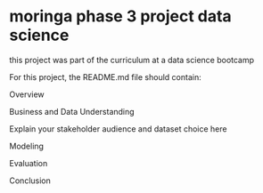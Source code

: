 # moringa phase 3 project data science
 this project was part of the curriculum at a data science bootcamp

For this project, the README.md file should contain:

Overview

Business and Data Understanding

Explain your stakeholder audience and dataset choice here

Modeling

Evaluation

Conclusion